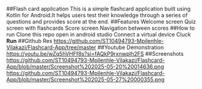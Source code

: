 ##Flash card application
This is a simple flashcard application built using Kotlin for Android.It helps users test their knowledge through a series of questions and provides score at the end.
##Features
Welcome screen
Quiz screen with flashcards
Score screen
Navigation between scores
##How to run
Clone this repo
open in android studio
Connect a virtual device
Cluck **Run**
##Github   Res
https://github.com/ST10494793-Mpilenhle-Vilakazi/Flashcard-App/tree/master
##Youtube Demonstration
https://youtu.be/wZq5hVHFf8s?si=fAQkP9rxnwplh2FS
##Screenshots
https://github.com/ST10494793-Mpilenhle-Vilakazi/Flashcard-App/blob/master/Screenshot%202025-05-20%20014636.png
https://github.com/ST10494793-Mpilenhle-Vilakazi/Flashcard-App/blob/master/Screenshot%202025-05-27%20000355.png

